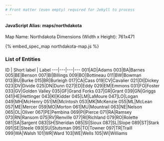 ```yaml
---
# Front matter (even empty) required for Jekyll to process
---
```


#### JavaScript Alias: maps/northdakota

Map Name: Northdakota
Dimensions (Width x Height): 761x471



{% embed_spec_map northdakota-map.js %}

### List of Entities

ID | Short label | Label
---|---|---|---
001|AD|Adams
003|BA|Barnes
005|BE|Benson
007|BI|Billings
009|BO|Bottineau
011|BW|Bowman
013|BU|Burke
015|BR|Burleigh
017|CA|Cass
019|CV|Cavalier
021|DI|Dickey
023|DV|Divide
025|DN|Dunn
027|ED|Eddy
029|EM|Emmons
031|FO|Foster
033|GV|Golden Valley
035|GF|Grand Forks
037|GR|Grant
039|GN|Griggs
041|HE|Hettinger
043|KI|Kidder
045|LM|LaMoure
047|LO|Logan
049|MH|McHenry
051|MI|McIntosh
053|MK|McKenzie
055|ML|McLean
057|ME|Mercer
059|MO|Morton
061|MU|Mountrail
063|NE|Nelson
065|OL|Oliver
067|PE|Pembina
069|PI|Pierce
071|RA|Ramsey
073|RN|Ransom
075|RV|Renville
077|RI|Richland
079|RO|Rolette
081|SA|Sargent
083|SH|Sheridan
085|SI|Sioux
087|SL|Slope
089|ST|Stark
091|SE|Steele
093|SU|Stutsman
095|TO|Towner
097|TR|Traill
099|WA|Walsh
101|WR|Ward
103|WE|Wells
105|WI|Williams

